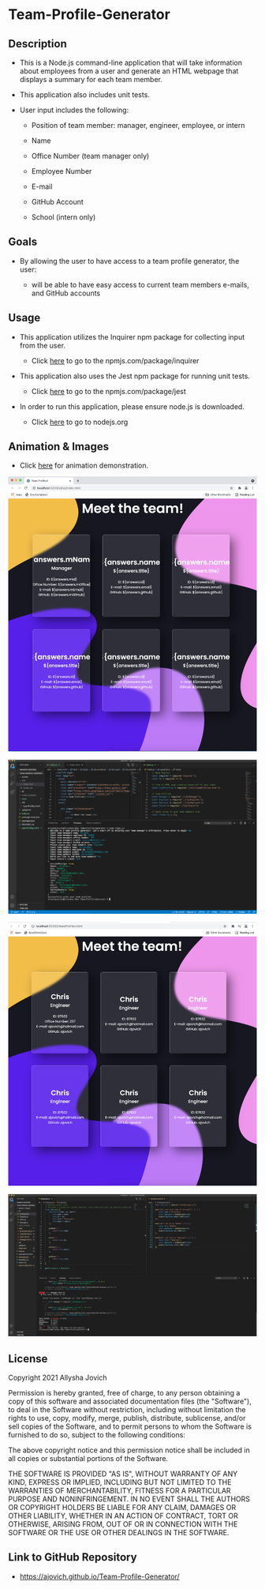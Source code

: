 # Team-Profile-Generator


## Description

*  This is a Node.js command-line application that will take information about employees from a user and generate an HTML webpage that displays a summary for each team member. 

* This application also includes unit tests.

* User input includes the following:

    * Position of team member: manager, engineer, employee, or intern

    * Name

    * Office Number (team manager only)

    * Employee Number

    * E-mail

    * GitHub Account

    * School (intern only)


## Goals

* By allowing the user to have access to a team profile generator, the user:

    * will be able to have easy access to current team members e-mails, and GitHub accounts


## Usage

* This application utilizes the Inquirer npm package for collecting input from the user.

    * Click [here](https://www.npmjs.com/package/inquirer) to go to the npmjs.com/package/inquirer

* This application also uses the Jest npm package for running unit tests. 

    * Click [here](https://www.npmjs.com/package/jest) to go to the npmjs.com/package/jest

* In order to run this application, please ensure node.js is downloaded.

    * Click [here](https://nodejs.org/en/) to go to nodejs.org 


## Animation & Images

* Click [here](https://drive.google.com/file/d/1jNQrWvhbOdft3DlQJJVZNo1VNL8gaqjb/preview) for animation demonstration.

![Styling prior to user input for team profiles](assets/images/BeforeUserInput.png)

![Command line user input](assets/images/UserInputTerminal.png)

![Final team profiles after user input](assets/images/finalTeam.png)

![Failed jest tests for employee class](assets/images/jestTests.png)

## License 

Copyright 2021 Allysha Jovich

Permission is hereby granted, free of charge, to any person obtaining a copy of this software and associated documentation files (the "Software"), to deal in the Software without restriction, including without limitation the rights to use, copy, modify, merge, publish, distribute, sublicense, and/or sell copies of the Software, and to permit persons to whom the Software is furnished to do so, subject to the following conditions:

The above copyright notice and this permission notice shall be included in all copies or substantial portions of the Software.

THE SOFTWARE IS PROVIDED "AS IS", WITHOUT WARRANTY OF ANY KIND, EXPRESS OR IMPLIED, INCLUDING BUT NOT LIMITED TO THE WARRANTIES OF MERCHANTABILITY, FITNESS FOR A PARTICULAR PURPOSE AND NONINFRINGEMENT. IN NO EVENT SHALL THE AUTHORS OR COPYRIGHT HOLDERS BE LIABLE FOR ANY CLAIM, DAMAGES OR OTHER LIABILITY, WHETHER IN AN ACTION OF CONTRACT, TORT OR OTHERWISE, ARISING FROM, OUT OF OR IN CONNECTION WITH THE SOFTWARE OR THE USE OR OTHER DEALINGS IN THE SOFTWARE.


## Link to GitHub Repository

* https://ajovich.github.io/Team-Profile-Generator/
